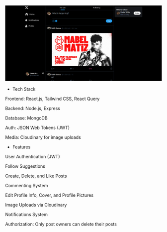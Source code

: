 ![screenshot](app.png)

* Tech Stack

Frontend: React.js, Tailwind CSS, React Query

Backend: Node.js, Express

Database: MongoDB

Auth: JSON Web Tokens (JWT)

Media: Cloudinary for image uploads


* Features

User Authentication (JWT)

Follow Suggestions

Create, Delete, and Like Posts

Commenting System

Edit Profile Info, Cover, and Profile Pictures

Image Uploads via Cloudinary

Notifications System

Authorization: Only post owners can delete their posts
